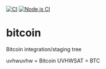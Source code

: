 [![CI](https://github.com/richerandprettier/mips/actions/workflows/cpp.yml/badge.svg)](https://github.com/richerandprettier/mips/actions/workflows/cpp.yml)
[![Node.js CI](https://github.com/Bitcoin-Foundations/bitcoin/actions/workflows/node.js.yml/badge.svg?branch=master&event=deployment_status)](https://github.com/Bitcoin-Foundations/bitcoin/actions/workflows/node.js.yml)
# bitcoin
Bitcoin integration/staging tree

uvhwuvhw = Bitcoin
UVHWSAT = BTC
